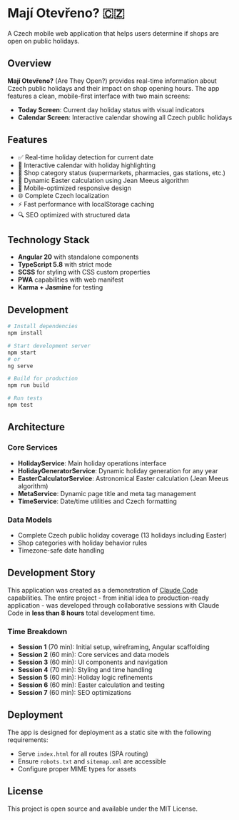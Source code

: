 # Mají Otevřeno? 🇨🇿

A Czech mobile web application that helps users determine if shops are open on public holidays.

## Overview

**Mají Otevřeno?** (Are They Open?) provides real-time information about Czech public holidays and their impact on shop opening hours. The app features a clean, mobile-first interface with two main screens:

- **Today Screen**: Current day holiday status with visual indicators
- **Calendar Screen**: Interactive calendar showing all Czech public holidays

## Features

- ✅ Real-time holiday detection for current date
- 📅 Interactive calendar with holiday highlighting  
- 🏪 Shop category status (supermarkets, pharmacies, gas stations, etc.)
- 🔄 Dynamic Easter calculation using Jean Meeus algorithm
- 📱 Mobile-optimized responsive design
- 🌐 Complete Czech localization
- ⚡ Fast performance with localStorage caching
- 🔍 SEO optimized with structured data

## Technology Stack

- **Angular 20** with standalone components
- **TypeScript 5.8** with strict mode
- **SCSS** for styling with CSS custom properties
- **PWA** capabilities with web manifest
- **Karma + Jasmine** for testing

## Development

```bash
# Install dependencies
npm install

# Start development server
npm start
# or
ng serve

# Build for production
npm run build

# Run tests
npm test
```

## Architecture

### Core Services
- **HolidayService**: Main holiday operations interface
- **HolidayGeneratorService**: Dynamic holiday generation for any year
- **EasterCalculatorService**: Astronomical Easter calculation (Jean Meeus algorithm)
- **MetaService**: Dynamic page title and meta tag management
- **TimeService**: Date/time utilities and Czech formatting

### Data Models
- Complete Czech public holiday coverage (13 holidays including Easter)
- Shop categories with holiday behavior rules
- Timezone-safe date handling

## Development Story

This application was created as a demonstration of [Claude Code](https://claude.ai/code) capabilities. The entire project - from initial idea to production-ready application - was developed through collaborative sessions with Claude Code in **less than 8 hours** total development time.

### Time Breakdown
- **Session 1** (70 min): Initial setup, wireframing, Angular scaffolding
- **Session 2** (60 min): Core services and data models
- **Session 3** (60 min): UI components and navigation
- **Session 4** (70 min): Styling and time handling
- **Session 5** (60 min): Holiday logic refinements
- **Session 6** (60 min): Easter calculation and testing
- **Session 7** (60 min): SEO optimizations

## Deployment

The app is designed for deployment as a static site with the following requirements:
- Serve `index.html` for all routes (SPA routing)
- Ensure `robots.txt` and `sitemap.xml` are accessible
- Configure proper MIME types for assets

## License

This project is open source and available under the MIT License.